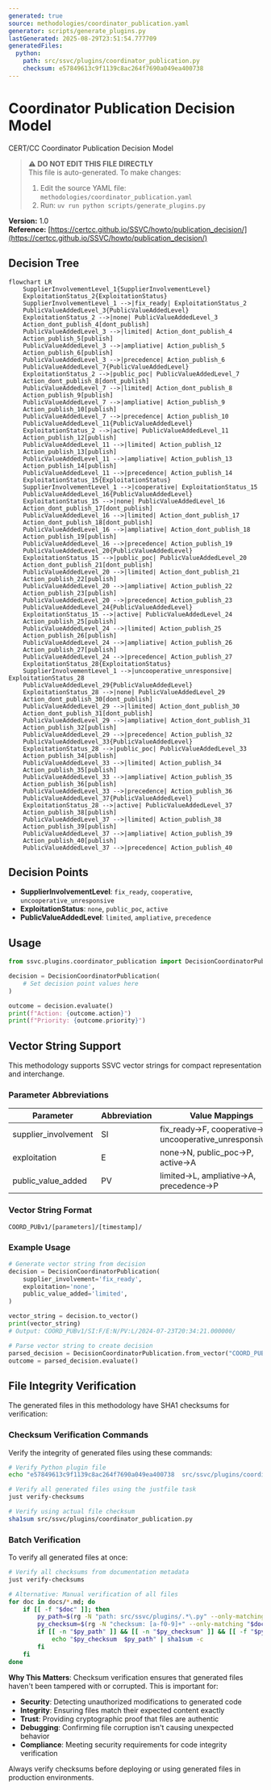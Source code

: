 ```yaml
---
generated: true
source: methodologies/coordinator_publication.yaml
generator: scripts/generate_plugins.py
lastGenerated: 2025-08-29T23:51:54.777709
generatedFiles:
  python:
    path: src/ssvc/plugins/coordinator_publication.py
    checksum: e57849613c9f1139c8ac264f7690a049ea400738
---
```


# Coordinator Publication Decision Model

CERT/CC Coordinator Publication Decision Model

> **⚠️ DO NOT EDIT THIS FILE DIRECTLY**  
> This file is auto-generated. To make changes:
> 1. Edit the source YAML file: `methodologies/coordinator_publication.yaml`
> 2. Run: `uv run python scripts/generate_plugins.py`

**Version:** 1.0  
**Reference:** [https://certcc.github.io/SSVC/howto/publication_decision/](https://certcc.github.io/SSVC/howto/publication_decision/)

## Decision Tree

```mermaid
flowchart LR
    SupplierInvolvementLevel_1{SupplierInvolvementLevel}
    ExploitationStatus_2{ExploitationStatus}
    SupplierInvolvementLevel_1 -->|fix_ready| ExploitationStatus_2
    PublicValueAddedLevel_3{PublicValueAddedLevel}
    ExploitationStatus_2 -->|none| PublicValueAddedLevel_3
    Action_dont_publish_4[dont_publish]
    PublicValueAddedLevel_3 -->|limited| Action_dont_publish_4
    Action_publish_5[publish]
    PublicValueAddedLevel_3 -->|ampliative| Action_publish_5
    Action_publish_6[publish]
    PublicValueAddedLevel_3 -->|precedence| Action_publish_6
    PublicValueAddedLevel_7{PublicValueAddedLevel}
    ExploitationStatus_2 -->|public_poc| PublicValueAddedLevel_7
    Action_dont_publish_8[dont_publish]
    PublicValueAddedLevel_7 -->|limited| Action_dont_publish_8
    Action_publish_9[publish]
    PublicValueAddedLevel_7 -->|ampliative| Action_publish_9
    Action_publish_10[publish]
    PublicValueAddedLevel_7 -->|precedence| Action_publish_10
    PublicValueAddedLevel_11{PublicValueAddedLevel}
    ExploitationStatus_2 -->|active| PublicValueAddedLevel_11
    Action_publish_12[publish]
    PublicValueAddedLevel_11 -->|limited| Action_publish_12
    Action_publish_13[publish]
    PublicValueAddedLevel_11 -->|ampliative| Action_publish_13
    Action_publish_14[publish]
    PublicValueAddedLevel_11 -->|precedence| Action_publish_14
    ExploitationStatus_15{ExploitationStatus}
    SupplierInvolvementLevel_1 -->|cooperative| ExploitationStatus_15
    PublicValueAddedLevel_16{PublicValueAddedLevel}
    ExploitationStatus_15 -->|none| PublicValueAddedLevel_16
    Action_dont_publish_17[dont_publish]
    PublicValueAddedLevel_16 -->|limited| Action_dont_publish_17
    Action_dont_publish_18[dont_publish]
    PublicValueAddedLevel_16 -->|ampliative| Action_dont_publish_18
    Action_publish_19[publish]
    PublicValueAddedLevel_16 -->|precedence| Action_publish_19
    PublicValueAddedLevel_20{PublicValueAddedLevel}
    ExploitationStatus_15 -->|public_poc| PublicValueAddedLevel_20
    Action_dont_publish_21[dont_publish]
    PublicValueAddedLevel_20 -->|limited| Action_dont_publish_21
    Action_publish_22[publish]
    PublicValueAddedLevel_20 -->|ampliative| Action_publish_22
    Action_publish_23[publish]
    PublicValueAddedLevel_20 -->|precedence| Action_publish_23
    PublicValueAddedLevel_24{PublicValueAddedLevel}
    ExploitationStatus_15 -->|active| PublicValueAddedLevel_24
    Action_publish_25[publish]
    PublicValueAddedLevel_24 -->|limited| Action_publish_25
    Action_publish_26[publish]
    PublicValueAddedLevel_24 -->|ampliative| Action_publish_26
    Action_publish_27[publish]
    PublicValueAddedLevel_24 -->|precedence| Action_publish_27
    ExploitationStatus_28{ExploitationStatus}
    SupplierInvolvementLevel_1 -->|uncooperative_unresponsive| ExploitationStatus_28
    PublicValueAddedLevel_29{PublicValueAddedLevel}
    ExploitationStatus_28 -->|none| PublicValueAddedLevel_29
    Action_dont_publish_30[dont_publish]
    PublicValueAddedLevel_29 -->|limited| Action_dont_publish_30
    Action_dont_publish_31[dont_publish]
    PublicValueAddedLevel_29 -->|ampliative| Action_dont_publish_31
    Action_publish_32[publish]
    PublicValueAddedLevel_29 -->|precedence| Action_publish_32
    PublicValueAddedLevel_33{PublicValueAddedLevel}
    ExploitationStatus_28 -->|public_poc| PublicValueAddedLevel_33
    Action_publish_34[publish]
    PublicValueAddedLevel_33 -->|limited| Action_publish_34
    Action_publish_35[publish]
    PublicValueAddedLevel_33 -->|ampliative| Action_publish_35
    Action_publish_36[publish]
    PublicValueAddedLevel_33 -->|precedence| Action_publish_36
    PublicValueAddedLevel_37{PublicValueAddedLevel}
    ExploitationStatus_28 -->|active| PublicValueAddedLevel_37
    Action_publish_38[publish]
    PublicValueAddedLevel_37 -->|limited| Action_publish_38
    Action_publish_39[publish]
    PublicValueAddedLevel_37 -->|ampliative| Action_publish_39
    Action_publish_40[publish]
    PublicValueAddedLevel_37 -->|precedence| Action_publish_40
```

## Decision Points

- **SupplierInvolvementLevel**: `fix_ready`, `cooperative`, `uncooperative_unresponsive`
- **ExploitationStatus**: `none`, `public_poc`, `active`
- **PublicValueAddedLevel**: `limited`, `ampliative`, `precedence`

## Usage

```python
from ssvc.plugins.coordinator_publication import DecisionCoordinatorPublication

decision = DecisionCoordinatorPublication(
    # Set decision point values here
)

outcome = decision.evaluate()
print(f"Action: {outcome.action}")
print(f"Priority: {outcome.priority}")
```


## Vector String Support

This methodology supports SSVC vector strings for compact representation and interchange.

### Parameter Abbreviations

| Parameter | Abbreviation | Value Mappings |
|-----------|--------------|----------------|
| supplier_involvement | SI | fix_ready→F, cooperative→C, uncooperative_unresponsive→U |
| exploitation | E | none→N, public_poc→P, active→A |
| public_value_added | PV | limited→L, ampliative→A, precedence→P |

### Vector String Format

```
COORD_PUBv1/[parameters]/[timestamp]/
```

### Example Usage

```python
# Generate vector string from decision
decision = DecisionCoordinatorPublication(
    supplier_involvement='fix_ready',
    exploitation='none',
    public_value_added='limited',
)

vector_string = decision.to_vector()
print(vector_string)
# Output: COORD_PUBv1/SI:F/E:N/PV:L/2024-07-23T20:34:21.000000/

# Parse vector string to create decision
parsed_decision = DecisionCoordinatorPublication.from_vector("COORD_PUBv1/SI:F/E:N/PV:L/2024-07-23T20:34:21.000000/")
outcome = parsed_decision.evaluate()
```

## File Integrity Verification

The generated files in this methodology have SHA1 checksums for verification:

### Checksum Verification Commands

Verify the integrity of generated files using these commands:

```bash
# Verify Python plugin file
echo "e57849613c9f1139c8ac264f7690a049ea400738  src/ssvc/plugins/coordinator_publication.py" | sha1sum -c

# Verify all generated files using the justfile task
just verify-checksums

# Verify using actual file checksum  
sha1sum src/ssvc/plugins/coordinator_publication.py
```

### Batch Verification

To verify all generated files at once:

```bash
# Verify all checksums from documentation metadata
just verify-checksums

# Alternative: Manual verification of all files
for doc in docs/*.md; do
    if [[ -f "$doc" ]]; then
        py_path=$(rg -N "path: src/ssvc/plugins/.*\.py" --only-matching "$doc" 2>/dev/null | head -1 | sed 's/path: //' || true)
        py_checksum=$(rg -N "checksum: [a-f0-9]+" --only-matching "$doc" 2>/dev/null | head -1 | sed 's/checksum: //' || true)
        if [[ -n "$py_path" ]] && [[ -n "$py_checksum" ]] && [[ -f "$py_path" ]]; then
            echo "$py_checksum  $py_path" | sha1sum -c
        fi
    fi
done
```

**Why This Matters**: Checksum verification ensures that generated files haven't been tampered with or corrupted. This is important for:
- **Security**: Detecting unauthorized modifications to generated code
- **Integrity**: Ensuring files match their expected content exactly  
- **Trust**: Providing cryptographic proof that files are authentic
- **Debugging**: Confirming file corruption isn't causing unexpected behavior
- **Compliance**: Meeting security requirements for code integrity verification

Always verify checksums before deploying or using generated files in production environments.

